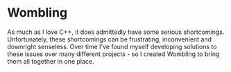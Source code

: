 # Wombling
As much as I love C++, it does admittedly have some serious shortcomings. Unfortunately, these shortcomings can be frustrating, inconvenient 
and downright senseless. Over time I've found myself developing solutions to these issues over many different projects - so I created Wombling 
to bring them all together in one place.
